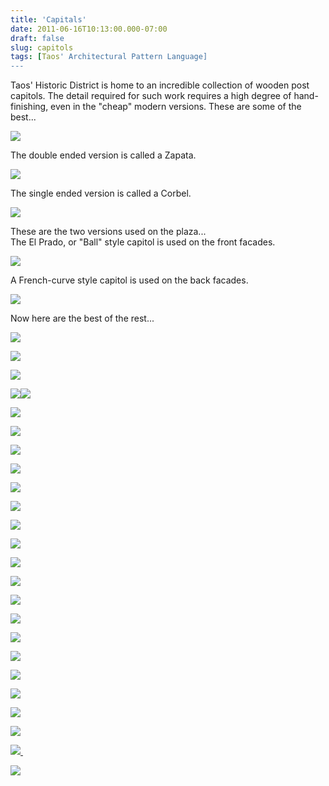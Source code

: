 ```yaml
---
title: 'Capitals'
date: 2011-06-16T10:13:00.000-07:00
draft: false
slug: capitols
tags: [Taos' Architectural Pattern Language]
---
```


Taos' Historic District is home to an incredible collection of wooden post capitols. The detail required for such work requires a high degree of hand-finishing, even in the "cheap" modern versions. These are some of the best...  

![](/images/blog/legacy/P1020528+%2528Medium%2529.JPG)

The double ended version is called a Zapata.  
  

![](/images/blog/legacy/P1020534+%2528Medium%2529.JPG)

The single ended version is called a Corbel.  

![](/images/blog/legacy/P1020969+%2528Medium%2529.JPG)

  
These are the two versions used on the plaza...  
The El Prado, or "Ball" style capitol is used on the front facades.  

![](/images/blog/legacy/NM_Taos+County_123+North+Plaza_0003+%2528Medium%2529.jpg)

  
A French-curve style capitol is used on the back facades.  
  

![](/images/blog/legacy/NM_Taos+County_109+North+Plaza_0003a+%2528Medium%2529.jpg)

Now here are the best of the rest...  
  

![](/images/blog/legacy/P1030497+%2528Medium%2529.JPG)

  
  

![](/images/blog/legacy/P1020600+%2528Medium%2529.JPG)

  

![](/images/blog/legacy/P1020732+%2528Medium%2529.JPG)

  

![](/images/blog/legacy/P1030137+%2528Medium%2529.JPG)![](/images/blog/legacy/P1020592+%2528Medium%2529.JPG)

  

![](/images/blog/legacy/P1140195+%2528Large%2529.JPG)

  
  

![](/images/blog/legacy/P1040446+%2528Medium%2529.JPG)

  

![](/images/blog/legacy/P1040457+%2528Medium%2529.JPG)

  

![](/images/blog/legacy/P1040473+%2528Medium%2529.JPG)

  

![](/images/blog/legacy/P1040537+%2528Medium%2529.JPG)

  

![](/images/blog/legacy/P1040542+%2528Medium%2529.JPG)

  

![](/images/blog/legacy/P1040796+%2528Medium%2529.JPG)

  

![](/images/blog/legacy/P1040806+%2528Medium%2529.JPG)

  

![](/images/blog/legacy/P1040812+%2528Medium%2529.JPG)

  

![](/images/blog/legacy/P1040879+%2528Medium%2529.JPG)

  

![](/images/blog/legacy/P1040896+%2528Medium%2529.JPG)

  

![](/images/blog/legacy/P1040897+%2528Medium%2529.JPG)

  

![](/images/blog/legacy/P1040928+%2528Medium%2529.JPG)

  

![](/images/blog/legacy/P1050087+%2528Medium%2529.JPG)

  

![](/images/blog/legacy/P1050165+%2528Medium%2529.JPG)

  

![](/images/blog/legacy/P1050186+%2528Medium%2529.JPG)

  

![](/images/blog/legacy/P1050275+%2528Medium%2529.JPG)

  

![](/images/blog/legacy/P1050302+%2528Medium%2529.JPG)

  

[![](/images/blog/legacy/P1050326+%2528Medium%2529.JPG) ](/images/blog/legacy/P1050326+%2528Medium%2529.JPG)

![](/images/blog/legacy/P1050294+%2528Medium%2529.JPG)